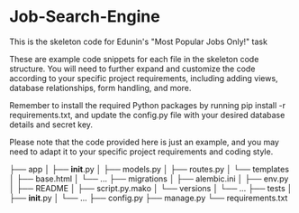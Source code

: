 # Job-Search-Engine
This is the skeleton code for Edunin's "Most Popular Jobs Only!" task 

These are example code snippets for each file in the skeleton code structure. You will need to further expand and customize the code according to your specific project requirements, including adding views, database relationships, form handling, and more.

Remember to install the required Python packages by running pip install -r requirements.txt, and update the config.py file with your desired database details and secret key.

Please note that the code provided here is just an example, and you may need to adapt it to your specific project requirements and coding style.

├── app
│   ├── __init__.py
│   ├── models.py
│   ├── routes.py
│   └── templates
│       ├── base.html
│       └── ...
├── migrations
│   ├── alembic.ini
│   ├── env.py
│   ├── README
│   ├── script.py.mako
│   └── versions
│       └── ...
├── tests
│   ├── __init__.py
│   └── ...
├── config.py
├── manage.py
└── requirements.txt